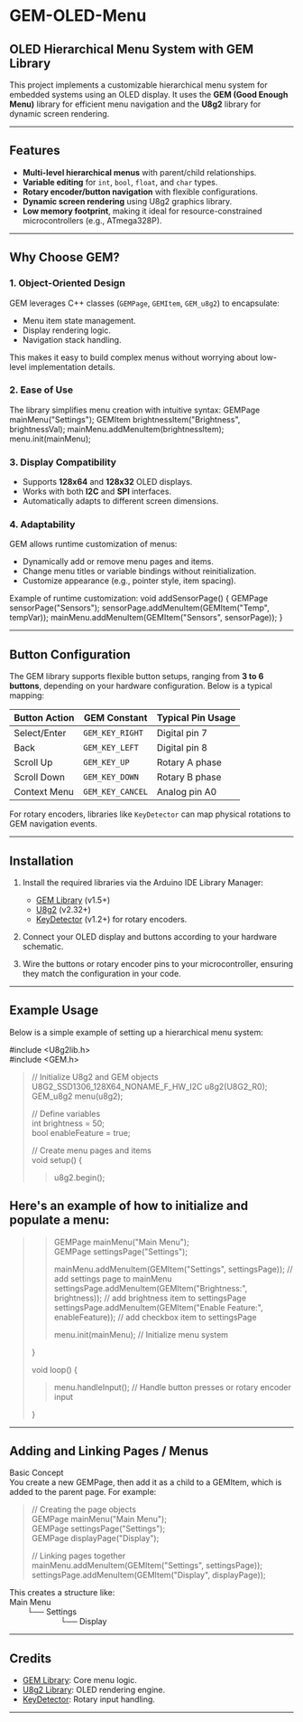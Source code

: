# GEM-OLED-Menu
## **OLED Hierarchical Menu System with GEM Library**

This project implements a customizable hierarchical menu system for embedded systems using an OLED display. It uses the **GEM (Good Enough Menu)** library for efficient menu navigation and the **U8g2** library for dynamic screen rendering.

---

## **Features**
- **Multi-level hierarchical menus** with parent/child relationships.
- **Variable editing** for `int`, `bool`, `float`, and `char` types.
- **Rotary encoder/button navigation** with flexible configurations.
- **Dynamic screen rendering** using U8g2 graphics library.
- **Low memory footprint**, making it ideal for resource-constrained microcontrollers (e.g., ATmega328P).

---

## **Why Choose GEM?**

### 1. **Object-Oriented Design**
GEM leverages C++ classes (`GEMPage`, `GEMItem`, `GEM_u8g2`) to encapsulate:
- Menu item state management.
- Display rendering logic.
- Navigation stack handling.

This makes it easy to build complex menus without worrying about low-level implementation details.

### 2. **Ease of Use**
The library simplifies menu creation with intuitive syntax:
GEMPage mainMenu("Settings");
GEMItem brightnessItem("Brightness", brightnessVal);
mainMenu.addMenuItem(brightnessItem);
menu.init(mainMenu);


### 3. **Display Compatibility**
- Supports **128x64** and **128x32** OLED displays.
- Works with both **I2C** and **SPI** interfaces.
- Automatically adapts to different screen dimensions.

### 4. **Adaptability**
GEM allows runtime customization of menus:
- Dynamically add or remove menu pages and items.
- Change menu titles or variable bindings without reinitialization.
- Customize appearance (e.g., pointer style, item spacing).

Example of runtime customization:
void addSensorPage() {
GEMPage sensorPage("Sensors");
sensorPage.addMenuItem(GEMItem("Temp", tempVar));
mainMenu.addMenuItem(GEMItem("Sensors", sensorPage));
}


---

## **Button Configuration**

The GEM library supports flexible button setups, ranging from **3 to 6 buttons**, depending on your hardware configuration. Below is a typical mapping:

| Button Action      | GEM Constant      | Typical Pin Usage |
|--------------------|-------------------|-------------------|
| Select/Enter       | `GEM_KEY_RIGHT`   | Digital pin 7     |
| Back               | `GEM_KEY_LEFT`    | Digital pin 8     |
| Scroll Up          | `GEM_KEY_UP`      | Rotary A phase    |
| Scroll Down        | `GEM_KEY_DOWN`    | Rotary B phase    |
| Context Menu       | `GEM_KEY_CANCEL`  | Analog pin A0     |

For rotary encoders, libraries like `KeyDetector` can map physical rotations to GEM navigation events.

---

## **Installation**

1. Install the required libraries via the Arduino IDE Library Manager:
   - [GEM Library](https://github.com/Spirik/GEM) (v1.5+)
   - [U8g2](https://github.com/olikraus/u8g2) (v2.32+)
   - [KeyDetector](https://github.com/mathertel/RotaryEncoder) (v1.2+) for rotary encoders.

2. Connect your OLED display and buttons according to your hardware schematic.

3. Wire the buttons or rotary encoder pins to your microcontroller, ensuring they match the configuration in your code.

---

## **Example Usage**

Below is a simple example of setting up a hierarchical menu system:  

#include <U8g2lib.h>  
#include <GEM.h>  
>
>// Initialize U8g2 and GEM objects  
>U8G2_SSD1306_128X64_NONAME_F_HW_I2C u8g2(U8G2_R0);  
>GEM_u8g2 menu(u8g2);  
>
>// Define variables  
>int brightness = 50;  
>bool enableFeature = true;  
>
>// Create menu pages and items  
>void setup() {  
>>u8g2.begin();  
>>
## **Here's an example of how to initialize and populate a menu:**
>>GEMPage mainMenu("Main Menu");  
>>GEMPage settingsPage("Settings");  
>>
>>mainMenu.addMenuItem(GEMItem("Settings", settingsPage)); // add settings page to mainMenu  
>>settingsPage.addMenuItem(GEMItem("Brightness:", brightness)); // add brightness item to settingsPage  
>>settingsPage.addMenuItem(GEMItem("Enable Feature:", enableFeature)); // add checkbox item to settingsPage  
>>
>>menu.init(mainMenu); // Initialize menu system
>
>}  
>
>void loop() {  
>>menu.handleInput(); // Handle button presses or rotary encoder input
>
>}  

---

## **Adding and Linking Pages / Menus**

Basic Concept  
You create a new GEMPage, then add it as a child to a GEMItem, which is added to the parent page. For example:  

>// Creating the page objects  
>GEMPage mainMenu("Main Menu");  
>GEMPage settingsPage("Settings");  
>GEMPage displayPage("Display");  
>
>// Linking pages together  
>mainMenu.addMenuItem(GEMItem("Settings", settingsPage));  
>settingsPage.addMenuItem(GEMItem("Display", displayPage));  


This creates a structure like:  
Main Menu  
&nbsp;&nbsp;&nbsp;&nbsp;&nbsp;&nbsp;&nbsp;&nbsp;└── Settings  
&nbsp;&nbsp;&nbsp;&nbsp;&nbsp;&nbsp;&nbsp;&nbsp;&nbsp;&nbsp;&nbsp;&nbsp;&nbsp;&nbsp;&nbsp;&nbsp;&nbsp;&nbsp;&nbsp;&nbsp;&nbsp;&nbsp;&nbsp;└── Display  

---

## **Credits**
- [GEM Library](https://github.com/Spirik/GEM): Core menu logic.
- [U8g2 Library](https://github.com/olikraus/u8g2): OLED rendering engine.
- [KeyDetector](https://github.com/mathertel/RotaryEncoder): Rotary input handling.

---
